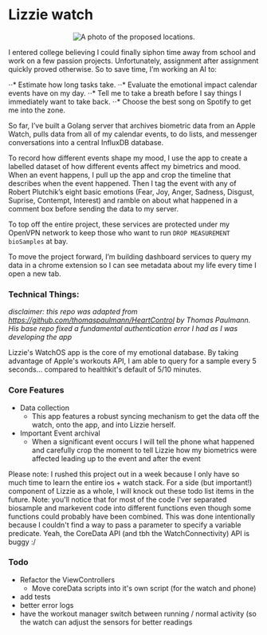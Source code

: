 # Lizzie watch

<p align="center">
  <img src="http://chongcurtis.com/photos/photos/inner_lizzie.gif" alt="A photo of the proposed locations."/>
</p>

I entered college believing I could finally siphon time away from school and work on a few passion projects. Unfortunately, assignment after assignment quickly proved otherwise. So to save time, I’m working an AI to:

⋅⋅* Estimate how long tasks take.
⋅⋅* Evaluate the emotional impact calendar events have on my day.
⋅⋅* Tell me to take a breath before I say things I immediately want to take back.
⋅⋅* Choose the best song on Spotify to get me into the zone.

So far, I’ve built a Golang server that archives biometric data from an Apple Watch, pulls data from all of my calendar events, to do lists, and messenger conversations into a central InfluxDB database.

To record how different events shape my mood, I use the app to create a labelled dataset of how different events affect my bimetrics and mood. When an event happens, I pull up the app and crop the timeline that describes when the event happened. Then I tag the event with any of Robert Plutchik’s eight basic emotions (Fear, Joy, Anger, Sadness, Disgust, Suprise, Contempt, Interest) and ramble on about what happened in a comment box before sending the data to my server.

To top off the entire project, these services are protected under my OpenVPN network to keep those who want to run `DROP MEASUREMENT bioSamples` at bay.

To move the project forward, I’m building dashboard services to query my data in a chrome extension so I can see metadata about my life every time I open a new tab.

### Technical Things:

*disclaimer: this repo was adapted from https://github.com/thomaspaulmann/HeartControl by Thomas Paulmann. His base repo fixed a fundamental authentication error I had as I was developing the app*

Lizzie's WatchOS app is the core of my emotional database. By taking advantage of Apple's workouts API, I am able to query for a sample every 5 seconds... compared to healthkit's default of 5/10 minutes.
### Core Features
 - Data collection
     - This app features a robust syncing mechanism to get the data off the watch, onto the app, and into Lizzie herself.
 - Important Event archival
     - When a significant event occurs I will tell the phone what happened and carefully crop the moment to tell Lizzie how my biometrics were affected leading up to the event and after the event

Please note:
I rushed this project out in a week because I only have so much time to learn the entire ios + watch stack. For a side (but important!) component of Lizzie as a whole, I will knock out these todo list items in the future.
Note: you'll notice that for most of the code I'ver separated biosample and markevent code into different functions even though some functions could probably have been combined.
This was done intentionally because I couldn't find a way to pass a parameter to specify a variable predicate. Yeah, the CoreData API (and tbh the WatchConnectivity) API is buggy :/

### Todo
 - Refactor the ViewControllers
   - Move coreData scripts into it's own script (for the watch and phone)
 - add tests
 - better error logs
 - have the workout manager switch between running / normal activity (so the watch can adjust the sensors for better readings

